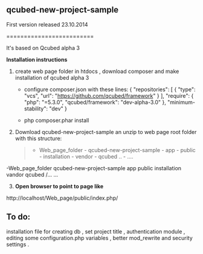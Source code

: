 ## qcubed-new-project-sample

First version released  23.10.2014

=========================

It's based on Qcubed alpha 3 

**Installation instructions**

1. create web page folder in htdocs , download composer 
and make installation of qcubed alpha 3 
	- configure composer.json with these lines:
	  	 {
        	 "repositories": [
          	{
          	"type": "vcs",
          	"url": "https://github.com/qcubed/framework"
          	}
          	],
          	"require": {
          	"php": "=5.3.0",
          	"qcubed/framework": "dev-alpha-3.0"
           	},
          	"minimum-stability": "dev"
		}

	- php composer.phar install

2. Download qcubed-new-project-sample  an unzip to web page root folder
with this structure:

	> - Web_page_folder
    		- qcubed-new-project-sample
         		- app
            	- public
          		- installation
			- vendor
            	- qcubed ..
            	- ....

-Web_page_folder
	qcubed-new-project-sample
	    app
    	public
    	installation
    vandor
    	qcubed /...
        ...

            
3. **Open browser to point to  page like**

http://localhost/Web_page/public/index.php/



## To do:
installation file for 
creating db , set project title , 
authentication module , editing some configuration.php variables ,
better mod_rewrite and security settings .
